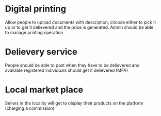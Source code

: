 # Digital printing
Allow people to upload documents with description, choose either to
pick it up or to get it delievered and the price is generated.
Admin should be able to manage printing operation

# Delievery service
People should be able to post when they have to be delievered and available 
registered individuals should get it delievered (MFA)

# Local market place
Sellers in the locality will get to display their products on the platform
(charging a commission)

